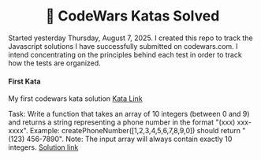 <h1 align="center">🚀 CodeWars Katas Solved</h1>
Started yesterday Thursday, August 7, 2025.
I created this repo to track the Javascript solutions I have successfully submitted on codewars.com. 
I intend concentrating on the principles behind each test in order to track how the tests are organized. 

#### First Kata
My first codewars kata solution
[Kata Link](https://www.codewars.com/kata/525f50e3b73515a6db000b83/train/javascript)

Task: Write a function that takes an array of 10 integers (between 0 and 9) 
and returns a string representing a phone number in the format "(xxx) xxx-xxxx".
Example: createPhoneNumber([1,2,3,4,5,6,7,8,9,0]) should return "(123) 456-7890".
Note: The input array will always contain exactly 10 integers.
[Solution link]()
